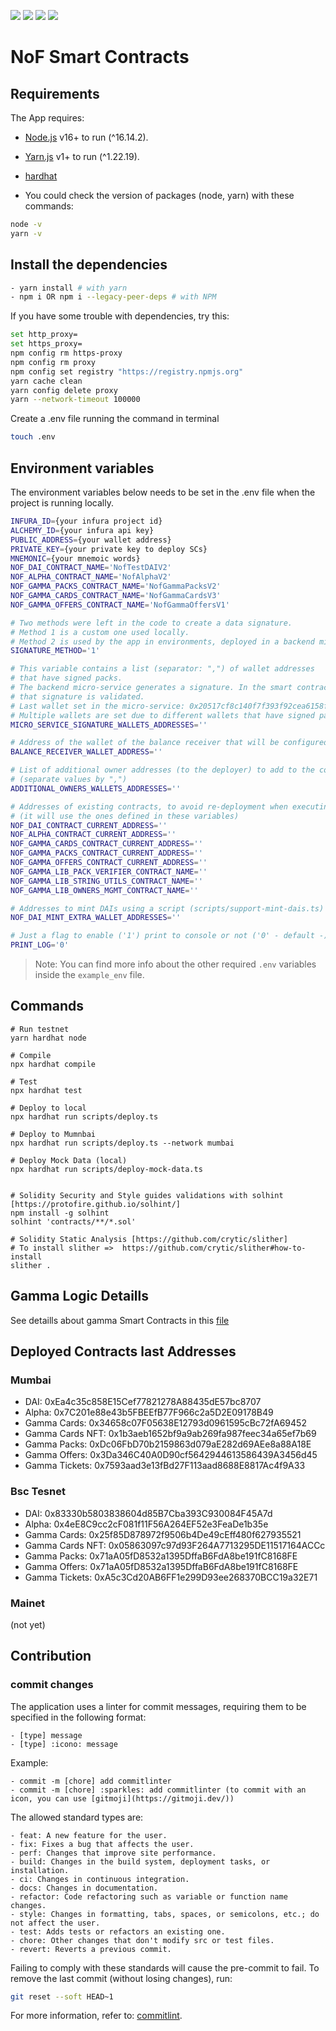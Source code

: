 ![](https://img.shields.io/badge/Solidity-informational?style=flat&logo=solidity&logoColor=white&color=6aa6f8)
![](https://img.shields.io/badge/Hardhat-informational?style=flat&logo=hardhat&logoColor=white&color=6aa6f8)
![](https://img.shields.io/badge/JavaScript-informational?style=flat&logo=javascript&logoColor=white&color=6aa6f8)
![](https://img.shields.io/badge/Typescript-informational?style=flat&logo=typescript&logoColor=white&color=6aa6f8)


# NoF Smart Contracts

## Requirements

The App requires:

- [Node.js](https://nodejs.org/) v16+ to run (^16.14.2).
- [Yarn.js](https://classic.yarnpkg.com/en/docs/install) v1+ to run (^1.22.19).
- [hardhat](https://hardhat.org/)

- You could check the version of packages (node, yarn) with these commands:

```sh
node -v
yarn -v
```

## Install the dependencies

```sh
- yarn install # with yarn
- npm i OR npm i --legacy-peer-deps # with NPM
```

If you have some trouble with dependencies, try this:

```sh
set http_proxy=
set https_proxy=
npm config rm https-proxy
npm config rm proxy
npm config set registry "https://registry.npmjs.org"
yarn cache clean
yarn config delete proxy
yarn --network-timeout 100000
```

Create a .env file running the command in terminal

```sh
touch .env
```

## Environment variables

The environment variables below needs to be set in the .env file when the project is running locally.

```sh
INFURA_ID={your infura project id}
ALCHEMY_ID={your infura api key}
PUBLIC_ADDRESS={your wallet address}
PRIVATE_KEY={your private key to deploy SCs}
MNEMONIC={your mnemoic words}
NOF_DAI_CONTRACT_NAME='NofTestDAIV2'
NOF_ALPHA_CONTRACT_NAME='NofAlphaV2'
NOF_GAMMA_PACKS_CONTRACT_NAME='NofGammaPacksV2'
NOF_GAMMA_CARDS_CONTRACT_NAME='NofGammaCardsV3'
NOF_GAMMA_OFFERS_CONTRACT_NAME='NofGammaOffersV1'

# Two methods were left in the code to create a data signature.
# Method 1 is a custom one used locally.
# Method 2 is used by the app in environments, deployed in a backend micro-service.
SIGNATURE_METHOD='1'

# This variable contains a list (separator: ",") of wallet addresses
# that have signed packs.
# The backend micro-service generates a signature. In the smart contract calling the landing,
# that signature is validated.
# Last wallet set in the micro-service: 0x20517cf8c140f7f393f92cea6158f57385a75733
# Multiple wallets are set due to different wallets that have signed packs.
MICRO_SERVICE_SIGNATURE_WALLETS_ADDRESSES=''

# Address of the wallet of the balance receiver that will be configured in the gamma-packs contract
BALANCE_RECEIVER_WALLET_ADDRESS=''

# List of additional owner addresses (to the deployer) to add to the contracts
# (separate values by ",")
ADDITIONAL_OWNERS_WALLETS_ADDRESSES=''

# Addresses of existing contracts, to avoid re-deployment when executing the deploy.hs script
# (it will use the ones defined in these variables)
NOF_DAI_CONTRACT_CURRENT_ADDRESS=''
NOF_ALPHA_CONTRACT_CURRENT_ADDRESS=''
NOF_GAMMA_CARDS_CONTRACT_CURRENT_ADDRESS=''
NOF_GAMMA_PACKS_CONTRACT_CURRENT_ADDRESS=''
NOF_GAMMA_OFFERS_CONTRACT_CURRENT_ADDRESS=''
NOF_GAMMA_LIB_PACK_VERIFIER_CONTRACT_NAME=''
NOF_GAMMA_LIB_STRING_UTILS_CONTRACT_NAME=''
NOF_GAMMA_LIB_OWNERS_MGMT_CONTRACT_NAME=''

# Addresses to mint DAIs using a script (scripts/support-mint-dais.ts)
NOF_DAI_MINT_EXTRA_WALLET_ADDRESSES=''

# Just a flag to enable ('1') print to console or not ('0' - default -)
PRINT_LOG='0'
```

> Note: You can find more info about the other required `.env` variables inside the `example_env` file.


## Commands

```shell
# Run testnet
yarn hardhat node

# Compile
npx hardhat compile

# Test
npx hardhat test

# Deploy to local
npx hardhat run scripts/deploy.ts

# Deploy to Mumnbai 
npx hardhat run scripts/deploy.ts --network mumbai

# Deploy Mock Data (local)
npx hardhat run scripts/deploy-mock-data.ts


# Solidity Security and Style guides validations with solhint [https://protofire.github.io/solhint/]
npm install -g solhint
solhint 'contracts/**/*.sol'

# Solidity Static Analysis [https://github.com/crytic/slither]
# To install slither =>  https://github.com/crytic/slither#how-to-install
slither .
```


## Gamma Logic Detaills

See detaills about gamma Smart Contracts in this [file](./.doc/contracts-info.md)

## Deployed Contracts last Addresses

### Mumbai 
* DAI: 0xEa4c35c858E15Cef77821278A88435dE57bc8707
* Alpha: 0x7C201e88e43b5FBEEfB77F966c2a5D2E09178B49
* Gamma Cards: 0x34658c07F05638E12793d0961595cBc72fA69452
* Gamma Cards NFT: 0x1b3aeb1652bf9a9ab269fa987feec34a65ef7b69
* Gamma Packs: 0xDc06FbD70b2159863d079aE282d69AEe8a88A18E
* Gamma Offers: 0x3Da346C40A0D90cf5642944613586439A3456d45
* Gamma Tickets: 0x7593aad3e13fBd27F113aad8688E8817Ac4f9A33

### Bsc Tesnet
* DAI: 0x83330b5803838604d85B7Cba393C930084F45A7d
* Alpha: 0x4eE8C9cc2cF081f11F56A264EF52e3FeaDe1b35e
* Gamma Cards: 0x25f85D878972f9506b4De49cEff480f627935521
* Gamma Cards NFT: 0x05863097c97d93F264A7713295DE11517164ACCc
* Gamma Packs: 0x71aA05fD8532a1395DffaB6FdA8be191fC8168FE
* Gamma Offers: 0x71aA05fD8532a1395DffaB6FdA8be191fC8168FE
* Gamma Tickets: 0xA5c3Cd20AB6FF1e299D93ee268370BCC19a32E71

### Mainet

(not yet)


## Contribution

### commit changes

The application uses a linter for commit messages, requiring them to be specified in the following format:

```
- [type] message
- [type] :icono: message
```

Example:

```
- commit -m [chore] add commitlinter
- commit -m [chore] :sparkles: add commitlinter (to commit with an icon, you can use [gitmoji](https://gitmoji.dev/))
```

The allowed standard types are:

```
- feat: A new feature for the user.
- fix: Fixes a bug that affects the user.
- perf: Changes that improve site performance.
- build: Changes in the build system, deployment tasks, or installation.
- ci: Changes in continuous integration.
- docs: Changes in documentation.
- refactor: Code refactoring such as variable or function name changes.
- style: Changes in formatting, tabs, spaces, or semicolons, etc.; do not affect the user.
- test: Adds tests or refactors an existing one.
- chore: Other changes that don't modify src or test files.
- revert: Reverts a previous commit.
```

Failing to comply with these standards will cause the pre-commit to fail. To remove the last commit (without losing changes), run:


```sh
git reset --soft HEAD~1
```

For more information, refer to: [commitlint](https://commitlint.js.org/#/).


